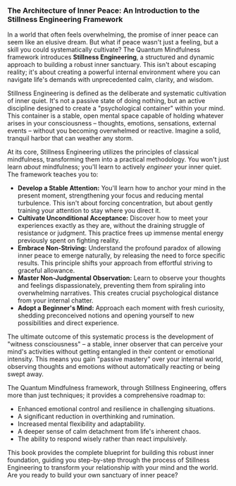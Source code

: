 ### The Architecture of Inner Peace: An Introduction to the Stillness Engineering Framework
In a world that often feels overwhelming, the promise of inner peace can seem like an elusive dream. But what if peace wasn't just a feeling, but a skill you could systematically cultivate? The Quantum Mindfulness framework introduces **Stillness Engineering**, a structured and dynamic approach to building a robust inner sanctuary. This isn't about escaping reality; it's about creating a powerful internal environment where you can navigate life's demands with unprecedented calm, clarity, and wisdom.

Stillness Engineering is defined as the deliberate and systematic cultivation of inner quiet. It's not a passive state of doing nothing, but an active discipline designed to create a "psychological container" within your mind. This container is a stable, open mental space capable of holding whatever arises in your consciousness – thoughts, emotions, sensations, external events – without you becoming overwhelmed or reactive. Imagine a solid, tranquil harbor that can weather any storm.

At its core, Stillness Engineering utilizes the principles of classical mindfulness, transforming them into a practical methodology. You won't just learn *about* mindfulness; you'll learn to actively *engineer* your inner quiet. The framework teaches you to:

*   **Develop a Stable Attention:** You'll learn how to anchor your mind in the present moment, strengthening your focus and reducing mental turbulence. This isn't about forcing concentration, but about gently training your attention to stay where you direct it.
*   **Cultivate Unconditional Acceptance:** Discover how to meet your experiences exactly as they are, without the draining struggle of resistance or judgment. This practice frees up immense mental energy previously spent on fighting reality.
*   **Embrace Non-Striving:** Understand the profound paradox of allowing inner peace to emerge naturally, by releasing the need to force specific results. This principle shifts your approach from effortful striving to graceful allowance.
*   **Master Non-Judgmental Observation:** Learn to observe your thoughts and feelings dispassionately, preventing them from spiraling into overwhelming narratives. This creates crucial psychological distance from your internal chatter.
*   **Adopt a Beginner's Mind:** Approach each moment with fresh curiosity, shedding preconceived notions and opening yourself to new possibilities and direct experience.

The ultimate outcome of this systematic process is the development of "witness consciousness" – a stable, inner observer that can perceive your mind's activities without getting entangled in their content or emotional intensity. This means you gain "passive mastery" over your internal world, observing thoughts and emotions without automatically reacting or being swept away.

The Quantum Mindfulness framework, through Stillness Engineering, offers more than just techniques; it provides a comprehensive roadmap to:
*   Enhanced emotional control and resilience in challenging situations.
*   A significant reduction in overthinking and rumination.
*   Increased mental flexibility and adaptability.
*   A deeper sense of calm detachment from life's inherent chaos.
*   The ability to respond wisely rather than react impulsively.

This book provides the complete blueprint for building this robust inner foundation, guiding you step-by-step through the process of Stillness Engineering to transform your relationship with your mind and the world. Are you ready to build your own sanctuary of inner peace?